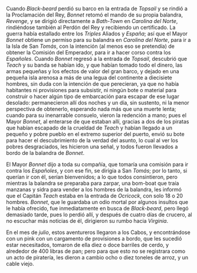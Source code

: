 Cuando _Black-beard_ perdió su barco en la entrada de _Topsail_ y se rindió a la Proclamación del Rey, _Bonnet_ retomó el mando de su propia balandra, _Revenge_, y se dirigió directamente a _Bath-Town_ en _Carolina del Norte_, rindiéndose también al Perdón del Rey y recibiendo un certificado. La guerra había estallado entre los _Triples_ Aliados y _España_; así que el Mayor _Bonnet_ obtiene un permiso para su balandra en _Carolina del Norte_, para ir a la Isla de San _Tomás_, con la intención (al menos eso se pretendía) de obtener la Comisión del Emperador, para ir a hacer corso contra los _Españoles_. Cuando _Bonnet_ regresó a la entrada de _Topsail_, descubrió que _Teach_ y su banda se habían ido, y que habían tomado todo el dinero, las armas pequeñas y los efectos de valor del gran barco, y dejado en una pequeña isla arenosa a más de una legua del continente a diecisiete hombres, sin duda con la intención de que perecieran, ya que no había habitantes ni provisiones para subsistir, ni ningún bote o material para construir o hacer algún tipo de embarcación para escapar de ese lugar desolado: permanecieron allí dos noches y un día, sin sustento, ni la menor perspectiva de obtenerlo, esperando nada más que una muerte lenta; cuando para su inenarrable consuelo, vieron la redención a mano; pues el Mayor _Bonnet_, al enterarse de que estaban allí, gracias a dos de los piratas que habían escapado de la crueldad de _Teach_ y habían llegado a un pequeño y pobre pueblo en el extremo superior del puerto, envió su bote para hacer el descubrimiento de la verdad del asunto, lo cual al ver los pobres desgraciados, les hicieron una señal, y todos fueron llevados a bordo de la balandra de _Bonnet_.

El Mayor _Bonnet_ dijo a toda su compañía, que tomaría una comisión para ir contra los _Españoles_, y con ese fin, se dirigía a San _Tomás_; por lo tanto, si querían ir con él, serían bienvenidos; a lo que todos consintieron, pero mientras la balandra se preparaba para zarpar, una bom-boat que traía manzanas y sidra para vender a los hombres de la balandra, les informó que el Capitán _Teach_ estaba en la entrada de _Ocricock_, con solo 18 o 20 hombres. _Bonnet_, que le guardaba un odio mortal por algunos insultos que le había ofrecido, fue inmediatamente en busca de _Black-beard_, pero llegó demasiado tarde, pues lo perdió allí, y después de cuatro días de crucero, al no escuchar más noticias de él, dirigieron su rumbo hacia _Virginia_.

En el mes de _julio_, estos aventureros llegaron a los Cabos, y encontrándose con un pink con un cargamento de provisiones a bordo, que les sucedió estar necesitados, tomaron de ella diez o doce barriles de cerdo, y alrededor de 400 libras de pan; pero para que esto no se registrara como un acto de piratería, les dieron a cambio ocho o diez toneles de arroz, y un cable viejo.